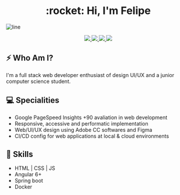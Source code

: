 <h1 align="center"> :rocket: Hi, I'm Felipe </h1>

![line](https://user-images.githubusercontent.com/57417305/81239377-13bd3c00-8fdb-11ea-9567-30a27becb1bf.gif)


<p align="center">
  <a href="https://www.linkedin.com/in/alencar-dev/">
    <img src="https://img.shields.io/badge/-LinkedIn-blue?style=flat-square&logo=Linkedin&logoColor=white&link=https://www.linkedin.com/in/alencar-dev/">
  </a>

  <a href="mailto:alencar.development@gmail.com">
    <img src="https://img.shields.io/badge/-Gmail-c14438?style=flat-square&logo=Gmail&logoColor=white&link=mailto:alencar.development@gmail.com">
  </a>

  <a href="mailto:alencar.development@gmail.com">
    <img src="https://img.shields.io/badge/-Gmail-c14438?style=flat-square&logo=Gmail&logoColor=white&link=mailto:alencar.development@gmail.com">
  </a>
  
  <a href="mailto:alencar.dev@outlook.com">
    <img src="https://img.shields.io/badge/-Outlook-white?style=flat-square&logo=Outlook&logoColor=blue&link=mailto:alencar.dev@outlook.com">
  </a>
</p>

## ⚡ Who Am I?
 I'm a full stack web developer enthusiast of design UI/UX and a junior computer science student.


## 💻 Specialities

- Google PageSpeed Insights +90 avaliation in web development
- Responsive, accessive and performatic implementation
- Web/UI/UX design using Adobe CC softwares and Figma
- CI/CD config for web applications at local & cloud environments

## 🔭 Skills

- HTML | CSS | JS
- Angular 6+
- Spring boot
- Docker
